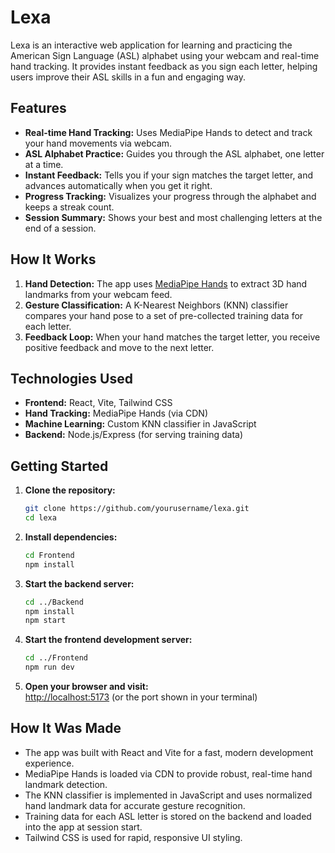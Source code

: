 # Lexa

Lexa is an interactive web application for learning and practicing the American Sign Language (ASL) alphabet using your webcam and real-time hand tracking. It provides instant feedback as you sign each letter, helping users improve their ASL skills in a fun and engaging way.

## Features

- **Real-time Hand Tracking:** Uses MediaPipe Hands to detect and track your hand movements via webcam.
- **ASL Alphabet Practice:** Guides you through the ASL alphabet, one letter at a time.
- **Instant Feedback:** Tells you if your sign matches the target letter, and advances automatically when you get it right.
- **Progress Tracking:** Visualizes your progress through the alphabet and keeps a streak count.
- **Session Summary:** Shows your best and most challenging letters at the end of a session.

## How It Works

1. **Hand Detection:** The app uses [MediaPipe Hands](https://google.github.io/mediapipe/solutions/hands.html) to extract 3D hand landmarks from your webcam feed.
2. **Gesture Classification:** A K-Nearest Neighbors (KNN) classifier compares your hand pose to a set of pre-collected training data for each letter.
3. **Feedback Loop:** When your hand matches the target letter, you receive positive feedback and move to the next letter.

## Technologies Used

- **Frontend:** React, Vite, Tailwind CSS
- **Hand Tracking:** MediaPipe Hands (via CDN)
- **Machine Learning:** Custom KNN classifier in JavaScript
- **Backend:** Node.js/Express (for serving training data)

## Getting Started

1. **Clone the repository:**
   ```sh
   git clone https://github.com/yourusername/lexa.git
   cd lexa
   ```

2. **Install dependencies:**
   ```sh
   cd Frontend
   npm install
   ```

3. **Start the backend server:**
   ```sh
   cd ../Backend
   npm install
   npm start
   ```

4. **Start the frontend development server:**
   ```sh
   cd ../Frontend
   npm run dev
   ```

5. **Open your browser and visit:**  
   [http://localhost:5173](http://localhost:5173) (or the port shown in your terminal)

## How It Was Made

- The app was built with React and Vite for a fast, modern development experience.
- MediaPipe Hands is loaded via CDN to provide robust, real-time hand landmark detection.
- The KNN classifier is implemented in JavaScript and uses normalized hand landmark data for accurate gesture recognition.
- Training data for each ASL letter is stored on the backend and loaded into the app at session start.
- Tailwind CSS is used for rapid, responsive UI styling.


